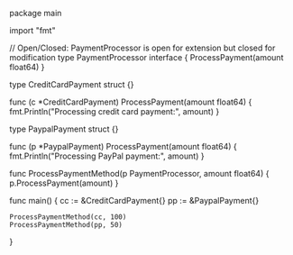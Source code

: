 package main

import "fmt"

// Open/Closed: PaymentProcessor is open for extension but closed for modification
type PaymentProcessor interface {
    ProcessPayment(amount float64)
}

type CreditCardPayment struct {}

func (c *CreditCardPayment) ProcessPayment(amount float64) {
    fmt.Println("Processing credit card payment:", amount)
}

type PaypalPayment struct {}

func (p *PaypalPayment) ProcessPayment(amount float64) {
    fmt.Println("Processing PayPal payment:", amount)
}

func ProcessPaymentMethod(p PaymentProcessor, amount float64) {
    p.ProcessPayment(amount)
}

func main() {
    cc := &CreditCardPayment{}
    pp := &PaypalPayment{}
    
    ProcessPaymentMethod(cc, 100)
    ProcessPaymentMethod(pp, 50)
}
